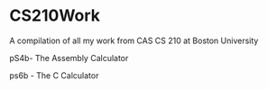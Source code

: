 # CS210Work
A compilation of all my work from CAS CS 210 at Boston University




pS4b- The Assembly Calculator









ps6b - The C Calculator
